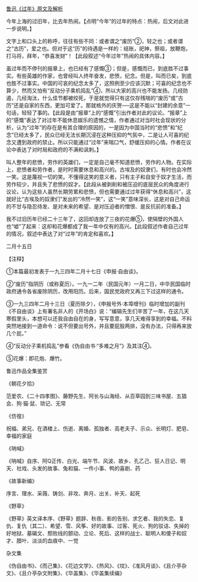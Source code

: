 [鲁迅《过年》原文及解析](https://www.vrrw.net/wx/8351.html)

今年上海的过旧年，比去年热闹。【点明“今年”的过年的特点：热闹，后文对此进一步说明。】

文字上和口头上的称呼，往往有些不同：或者谓之“废历”②，轻之也；或者谓之“古历”，爱之也。但对于这“历”的待遇是一样的：结账，祀神，祭祖，放鞭炮，打马将，拜年，“恭喜发财”！【此段叙述“今年过年”热闹的具体内容。】



虽过年而不停刊的报章上，也已经有了感慨③；但是，感慨而已，到底胜不过事实。有些英雄的作家，也曾经叫人终年奋发，悲愤，纪念。但是，叫而已矣，到底也胜不过事实。中国的可哀的纪念太多了，这照例至少应该沉默；可喜的纪念也不算少，然而又怕有“反动分子乘机捣乱”④，所以大家的高兴也不能发扬。几经防遏，几经淘汰，什么佳节都被绞死，于是就觉得只有这仅存残喘的“废历”或“古历”还是自家的东西，更加可爱了。那就格外的庆贺──这是不能以“封建的余意”一句话，轻轻了事的。【此段是由“报章”上的“感慨”引出作者对此的议论。“报章”上的“感慨”表达了对过年不能休息娱乐的遗憾之情，作者通过对当时社会现状的分析，认为“过年”的存在是有其合理的原因的，一是因为中国当时的“悲愤”和“纪念”已经太多了，民众已经无法长期沉浸在这种压抑的气氛中，二是让人可喜的纪念又遭到政府的禁止。所以只能通过“过年”来喘口气，舒缓压抑的心情。作者在议论中表达了对时局和政府的不满和讽刺。】

叫人整年的悲愤，劳作的英雄们，一定是自己毫不知道悲愤，劳作的人物。在实际上，悲愤者和劳作者，是时时需要休息和高兴的。古埃及的奴隶们，有时也会冷然一笑。这是蔑视一切的笑。不懂得这笑的意义者，只有主子和自安于奴才生活，而劳作较少，并且失了悲愤的奴才。【此段从被剥削和被压迫的底层民众的角度进行议论，认为这些人虽然长期劳累和悲愤，但也需要通过过年获得“休息和高兴”，这就好比“古埃及的奴隶们”发出的“冷然一笑”，这“一笑”意味深长，这是对自己命运的不甘与隐忍待发、是对未来的希望、是对压迫者的憎恨、是反抗前的准备。】

我不过旧历年已经二十三年了，这回却连放了三夜的花爆⑤，使隔壁的外国人也“嘘”了起来：这却和花爆都成了我一年中仅有的高兴。【此段叙述作者自己过年的情况，叙述中表达了对“过年”的肯定和喜欢。】

二月十五日





【注释】

①本篇最初发表于一九三四年二月十七日《申报·自由谈》。

②“废历”指阴历（或称夏历）。一九一二年（民国元年）一月二日，中华民国临时政府通令各省废除阴历，改用阳历。后来，国民党政府又再三下过这样的通令。

③一九三四年二月十三日（夏历除夕），《申报号外·本埠增刊》临时增加的副刊《不自由谈》上有署名非人的《开场白》说：“编辑先生们辛苦了一年，在这几天寒假里头，本想可以还我自由自在的身，写写意意，享几天难得享到的幸福。不料突然地接到一道命令：说不但要出号外，并且要屁股两排，没有办法，只得再来放几个屁。”

④“反动分子乘机捣乱”参看《伪自由书·“多难之月”》及其注④。

⑤花爆：即花炮、爆竹。

鲁迅作品全集鉴赏

《朝花夕拾》

范爱农、《二十四孝图》、藤野先生、阿长与山海经、从百草园到三味书屋、五猖会、狗·猫·鼠、琐记、无常

《仿徨》

祝福、弟兄、在酒楼上、伤逝、离婚、孤独者、高老夫子、示众、长明灯、肥皂、幸福的家庭

《呐喊》

《呐喊》自序、阿Q正传、白光、端午节、风波、故乡、孔乙己、狂人日记、明天、社戏、头发的故事、兔和猫、一件小事、鸭的喜剧、药

《故事新编》

序言、理水、采薇、铸剑、非攻、奔月、出关、补天、起死

《野草》

《野草》英文译本序、《野草》题辞、秋夜、影的告别、求乞者、我的失恋、复仇、复仇〔其二〕、希望、雪、风筝、好的故事、过客、死火、狗的驳诘、失掉的好地狱、墓碣文、颓败线的颤动、立论、死后、这样的战士、聪明人和傻子和奴才、腊叶、淡淡的血痕中、一觉

杂文集

《伪自由书》、《而己集》、《花边文学》、《热风》、《坟》、《准风月谈》、《且介亭杂文》、《且介亭杂文附集》、《华盖集》、《华盖集续编》

